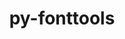 ---
title: "py-fonttools"
layout: cache
categories: [package, develop-2023-10-15]
meta: {"versions": ["4.39.4"], "compilers": ["apple-clang@=14.0.0", "gcc@=11.1.0", "gcc@=11.3.0", "gcc@=11.4.0", "gcc@=7.5.0", "gcc@=9.4.0", "oneapi@=2023.2.1"], "oss": ["ubuntu18.04", "ubuntu20.04", "ubuntu22.04", "ventura"], "platforms": ["darwin", "linux"], "targets": ["aarch64", "neoverse_v1", "ppc64le", "x86_64_v3"], "stacks": ["data-vis-sdk", "e4s", "e4s-neoverse_v1", "e4s-oneapi", "e4s-power", "e4s-rocm-external", "ml-darwin-aarch64-mps", "ml-linux-x86_64-cpu", "ml-linux-x86_64-cuda", "radiuss", "root"], "num_specs": 13, "num_specs_by_stack": {"root": 13, "ml-darwin-aarch64-mps": 1, "radiuss": 1, "e4s-neoverse_v1": 2, "e4s-power": 2, "data-vis-sdk": 1, "e4s": 3, "e4s-rocm-external": 1, "e4s-oneapi": 2, "ml-linux-x86_64-cuda": 1, "ml-linux-x86_64-cpu": 1}}
spec_details: [{"hash": "2qldx6gpcnueygtwrpuh3alhvlunimqm", "compiler": "apple-clang@=14.0.0", "versions": ["4.39.4"], "os": "ventura", "platform": "darwin", "target": "aarch64", "variants": ["build_system=python_pip"], "stacks": ["root", "ml-darwin-aarch64-mps"], "size": "-", "tarball": "https://binaries.spack.io/releases/develop-2023-10-15/build_cache/darwin-ventura-aarch64/apple-clang-14.0.0/py-fonttools-4.39.4/darwin-ventura-aarch64-apple-clang-14.0.0-py-fonttools-4.39.4-2qldx6gpcnueygtwrpuh3alhvlunimqm.spack"}, {"hash": "sh7k4thuifawm4gtrykotu4lo5yeug6f", "compiler": "gcc@=7.5.0", "versions": ["4.39.4"], "os": "ubuntu18.04", "platform": "linux", "target": "x86_64_v3", "variants": ["build_system=python_pip"], "stacks": ["root", "radiuss"], "size": "-", "tarball": "https://binaries.spack.io/releases/develop-2023-10-15/build_cache/linux-ubuntu18.04-x86_64_v3/gcc-7.5.0/py-fonttools-4.39.4/linux-ubuntu18.04-x86_64_v3-gcc-7.5.0-py-fonttools-4.39.4-sh7k4thuifawm4gtrykotu4lo5yeug6f.spack"}, {"hash": "fil5ob6vegk6if63l4envp4h7x7eb456", "compiler": "gcc@=11.4.0", "versions": ["4.39.4"], "os": "ubuntu20.04", "platform": "linux", "target": "neoverse_v1", "variants": ["build_system=python_pip"], "stacks": ["e4s-neoverse_v1", "root"], "size": "-", "tarball": "https://binaries.spack.io/releases/develop-2023-10-15/build_cache/linux-ubuntu20.04-neoverse_v1/gcc-11.4.0/py-fonttools-4.39.4/linux-ubuntu20.04-neoverse_v1-gcc-11.4.0-py-fonttools-4.39.4-fil5ob6vegk6if63l4envp4h7x7eb456.spack"}, {"hash": "xudiosmypznmpoci4uc7oaucub3wxs6a", "compiler": "gcc@=11.4.0", "versions": ["4.39.4"], "os": "ubuntu20.04", "platform": "linux", "target": "neoverse_v1", "variants": ["build_system=python_pip"], "stacks": ["e4s-neoverse_v1", "root"], "size": "-", "tarball": "https://binaries.spack.io/releases/develop-2023-10-15/build_cache/linux-ubuntu20.04-neoverse_v1/gcc-11.4.0/py-fonttools-4.39.4/linux-ubuntu20.04-neoverse_v1-gcc-11.4.0-py-fonttools-4.39.4-xudiosmypznmpoci4uc7oaucub3wxs6a.spack"}, {"hash": "h3o76mfyfcl7alwo6irbix6qh6o3zflt", "compiler": "gcc@=9.4.0", "versions": ["4.39.4"], "os": "ubuntu20.04", "platform": "linux", "target": "ppc64le", "variants": ["build_system=python_pip"], "stacks": ["root", "e4s-power"], "size": "-", "tarball": "https://binaries.spack.io/releases/develop-2023-10-15/build_cache/linux-ubuntu20.04-ppc64le/gcc-9.4.0/py-fonttools-4.39.4/linux-ubuntu20.04-ppc64le-gcc-9.4.0-py-fonttools-4.39.4-h3o76mfyfcl7alwo6irbix6qh6o3zflt.spack"}, {"hash": "swrvaamhtivl5pkheukdjiigyah3gbul", "compiler": "gcc@=9.4.0", "versions": ["4.39.4"], "os": "ubuntu20.04", "platform": "linux", "target": "ppc64le", "variants": ["build_system=python_pip"], "stacks": ["root", "e4s-power"], "size": "-", "tarball": "https://binaries.spack.io/releases/develop-2023-10-15/build_cache/linux-ubuntu20.04-ppc64le/gcc-9.4.0/py-fonttools-4.39.4/linux-ubuntu20.04-ppc64le-gcc-9.4.0-py-fonttools-4.39.4-swrvaamhtivl5pkheukdjiigyah3gbul.spack"}, {"hash": "yy7shdujq4qu3bpmomtclmndy3ndwuw7", "compiler": "gcc@=11.1.0", "versions": ["4.39.4"], "os": "ubuntu20.04", "platform": "linux", "target": "x86_64_v3", "variants": ["build_system=python_pip"], "stacks": ["root", "data-vis-sdk"], "size": "-", "tarball": "https://binaries.spack.io/releases/develop-2023-10-15/build_cache/linux-ubuntu20.04-x86_64_v3/gcc-11.1.0/py-fonttools-4.39.4/linux-ubuntu20.04-x86_64_v3-gcc-11.1.0-py-fonttools-4.39.4-yy7shdujq4qu3bpmomtclmndy3ndwuw7.spack"}, {"hash": "5xoq4j2nujlqldtnxcxgmetgfif6tc53", "compiler": "gcc@=11.4.0", "versions": ["4.39.4"], "os": "ubuntu20.04", "platform": "linux", "target": "x86_64_v3", "variants": ["build_system=python_pip"], "stacks": ["e4s", "e4s-rocm-external", "root"], "size": "-", "tarball": "https://binaries.spack.io/releases/develop-2023-10-15/build_cache/linux-ubuntu20.04-x86_64_v3/gcc-11.4.0/py-fonttools-4.39.4/linux-ubuntu20.04-x86_64_v3-gcc-11.4.0-py-fonttools-4.39.4-5xoq4j2nujlqldtnxcxgmetgfif6tc53.spack"}, {"hash": "xsiqibylqsvy5lxkf7wa7sdhfw7izmdj", "compiler": "gcc@=11.4.0", "versions": ["4.39.4"], "os": "ubuntu20.04", "platform": "linux", "target": "x86_64_v3", "variants": ["build_system=python_pip"], "stacks": ["e4s", "root"], "size": "-", "tarball": "https://binaries.spack.io/releases/develop-2023-10-15/build_cache/linux-ubuntu20.04-x86_64_v3/gcc-11.4.0/py-fonttools-4.39.4/linux-ubuntu20.04-x86_64_v3-gcc-11.4.0-py-fonttools-4.39.4-xsiqibylqsvy5lxkf7wa7sdhfw7izmdj.spack"}, {"hash": "pji4vdriwufgyhhcmrvbiesna6tocktn", "compiler": "gcc@=11.4.0", "versions": ["4.39.4"], "os": "ubuntu20.04", "platform": "linux", "target": "x86_64_v3", "variants": ["build_system=python_pip"], "stacks": ["e4s", "root"], "size": "-", "tarball": "https://binaries.spack.io/releases/develop-2023-10-15/build_cache/linux-ubuntu20.04-x86_64_v3/gcc-11.4.0/py-fonttools-4.39.4/linux-ubuntu20.04-x86_64_v3-gcc-11.4.0-py-fonttools-4.39.4-pji4vdriwufgyhhcmrvbiesna6tocktn.spack"}, {"hash": "qzc65t7fi2vvlyfuor7ma6grkytc6iw4", "compiler": "oneapi@=2023.2.1", "versions": ["4.39.4"], "os": "ubuntu20.04", "platform": "linux", "target": "x86_64_v3", "variants": ["build_system=python_pip"], "stacks": ["e4s-oneapi", "root"], "size": "-", "tarball": "https://binaries.spack.io/releases/develop-2023-10-15/build_cache/linux-ubuntu20.04-x86_64_v3/oneapi-2023.2.1/py-fonttools-4.39.4/linux-ubuntu20.04-x86_64_v3-oneapi-2023.2.1-py-fonttools-4.39.4-qzc65t7fi2vvlyfuor7ma6grkytc6iw4.spack"}, {"hash": "nlzwu4ne252vbyzgdmews6l7oe3gr4oe", "compiler": "oneapi@=2023.2.1", "versions": ["4.39.4"], "os": "ubuntu20.04", "platform": "linux", "target": "x86_64_v3", "variants": ["build_system=python_pip"], "stacks": ["e4s-oneapi", "root"], "size": "-", "tarball": "https://binaries.spack.io/releases/develop-2023-10-15/build_cache/linux-ubuntu20.04-x86_64_v3/oneapi-2023.2.1/py-fonttools-4.39.4/linux-ubuntu20.04-x86_64_v3-oneapi-2023.2.1-py-fonttools-4.39.4-nlzwu4ne252vbyzgdmews6l7oe3gr4oe.spack"}, {"hash": "nujwvn43v4bgs6cu35ynxpktiomxo4yv", "compiler": "gcc@=11.3.0", "versions": ["4.39.4"], "os": "ubuntu22.04", "platform": "linux", "target": "x86_64_v3", "variants": ["build_system=python_pip"], "stacks": ["ml-linux-x86_64-cuda", "ml-linux-x86_64-cpu", "root"], "size": "-", "tarball": "https://binaries.spack.io/releases/develop-2023-10-15/build_cache/linux-ubuntu22.04-x86_64_v3/gcc-11.3.0/py-fonttools-4.39.4/linux-ubuntu22.04-x86_64_v3-gcc-11.3.0-py-fonttools-4.39.4-nujwvn43v4bgs6cu35ynxpktiomxo4yv.spack"}]
---